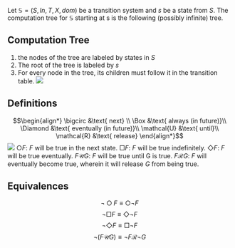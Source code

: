 Let $\mathbb{S} = (S, In, T, X, dom)$ be a transition system and $s$ be a state from $S$. The computation tree for $\mathbb{S}$ starting at s is the following (possibly infinite) tree.

## Computation Tree
1.  the nodes of the tree are labeled by states in $S$
2.  The root of the tree is labeled by $s$
3.  For every node in the tree, its children must follow it in the transition table.
![](Pasted%20image%2020230126003407.png)
## Definitions
$$\begin{align*} \bigcirc &\text{ next} \\ \Box &\text{ always (in future)}\\ \Diamond &\text{ eventually (in future)}\\ \mathcal{U} &\text{ until}\\ \mathcal{R} &\text{ release} \end{align*}$$
![](Pasted%20image%2020230126003454.png)
$\bigcirc F$: $F$ will be true in the next state.
$\Box F$: $F$ will be true indefinitely.
$\Diamond F$: $F$ will be true eventually.
$F \mathcal{U} G$: $F$ will be true until G is true. 
$F \mathcal{R} G$: $F$ will eventually become true, wherein it will release $G$ from being true.

## Equivalences
$$¬\bigcirc F \equiv \bigcirc ¬F$$
$$¬\Box F \equiv \Diamond ¬F$$
$$¬\Diamond F \equiv \Box ¬F$$
$$¬(F \mathcal{U} G) \equiv ¬F \mathcal{R} ¬G$$